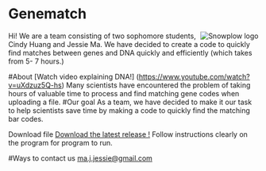 <h1> <pink> Genematch <pink> </h1>
<img src="http://www.proprofs.com/quiz-school/manage/upldimg/dDgkNoqrUDGJ27.jpg"
8	 alt="Snowplow logo" title="Snowplow" align="right" />
Hi! We are a team consisting of two sophomore students, Cindy Huang and Jessie Ma. 
We have decided to create a code to quickly find matches between genes and DNA quickly and efficiently (which takes from 5- 7 hours.)


#About 
[Watch video explaining DNA!] (https://www.youtube.com/watch?v=uXdzuz5Q-hs)
Many scientists have encountered the problem of taking hours of valuable time to process and find matching gene codes when uploading a file.
#Our goal
As a team, we have decided to make it our task to help scientists save time by making a code to quickly find the matching bar codes.


Download file
[Download the latest release !](https://github.com/)
Follow instructions clearly on the program for program to run.

#Ways to contact us
ma.j.jessie@gmail.com 
